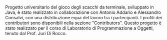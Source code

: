 Progetto universitario del gioco degli scacchi da terminale, sviluppato in Java, è stato realizzato in collaborazione con Antonio Addario e Alessandro Consalvi, con una distribuzione equa del lavoro tra i partecipanti. I profili dei contributori sono disponibili nella sezione "Contributors". Questo progetto è stato realizzato per il corso di Laboratorio di Programmazione a Oggetti, tenuto dal Prof. Juri Di Rocco.
